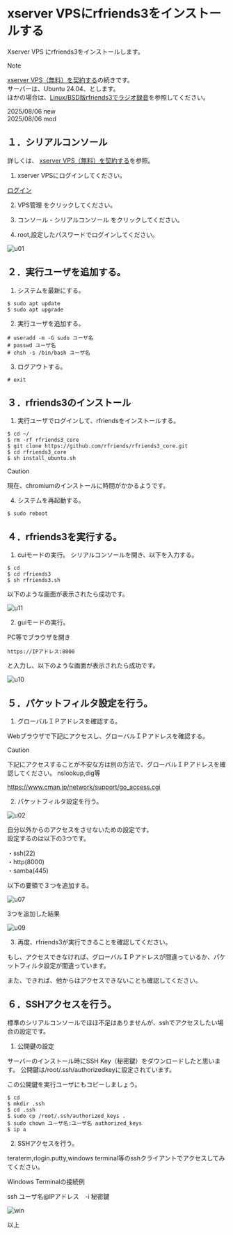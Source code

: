 # xserver VPSにrfriends3をインストールする

  
Xserver VPS にrfriends3をインストールします。  

  
> [!note]
> [xserver VPS（無料）を契約する](15.md)の続きです。  
> サーバーは、Ubuntu 24.04、とします。  
> ほかの場合は、[Linux/BSD版rfriends3でラジオ録音](https://rfriends.github.io/rfriends/distro/rfriends3_core.html)を参照してください。  
  
  
2025/08/06 new  
2025/08/06 mod  
  
  
## １．シリアルコンソール
    
詳しくは、 [xserver VPS（無料）を契約する](15.md)を参照。  
  
1) xserver VPSにログインしてください。  
  
[ログイン](https://secure.xserver.ne.jp/xapanel/login/xvps/)  
   
2) VPS管理  をクリックしてください。  
  
3) コンソール - シリアルコンソール  をクリックしてください。  
  
4) root,設定したパスワードでログインしてください。  
  

![u01](https://github.com/user-attachments/assets/5f298c90-39ec-4f20-b8fe-2cc0f7f59fb3)



  
  
## ２．実行ユーザを追加する。  
  

1) システムを最新にする。  
```  
$ sudo apt update
$ sudo apt upgrade    
```
  
2) 実行ユーザを追加する。  
```  
# useradd -m -G sudo ユーザ名
# passwd ユーザ名
# chsh -s /bin/bash ユーザ名
```

3) ログアウトする。  
  
```
# exit    
```  
    
##  ３．rfriends3のインストール
  
1) 実行ユーザでログインして、rfriendsをインストールする。  
```
$ cd ~/
$ rm -rf rfriends3_core   
$ git clone https://github.com/rfriends/rfriends3_core.git  
$ cd rfriends3_core  
$ sh install_ubuntu.sh
```
  
> [!caution]
> 現在、chromiumのインストールに時間がかかるようです。
  
4) システムを再起動する。  
     
```
$ sudo reboot
```


  
## ４．rfriends3を実行する。  
  
1) cuiモードの実行。
シリアルコンソールを開き、以下を入力する。  
  
```  
$ cd  
$ cd rfriends3  
$ sh rfriends3.sh    
```

以下のような画面が表示されたら成功です。
  
![u11](https://github.com/user-attachments/assets/7992efa6-aefa-466d-b85c-c21b4e27a8e7)


  
2) guiモードの実行。
  
PC等でブラウザを開き
　　
```  
https://IPアドレス:8000    
```
と入力し、以下のような画面が表示されたら成功です。  

![u10](https://github.com/user-attachments/assets/29f64449-0ae8-4aca-84a8-0d794b1a92c1)

## ５．パケットフィルタ設定を行う。  
  
1) グローバルＩＰアドレスを確認する。  

Webブラウザで下記にアクセスし、グローバルＩＰアドレスを確認する。 
  
> [!caution]
>  下記にアクセスすることが不安な方は別の方法で、グローバルＩＰアドレスを確認してください。
> nslookup,dig等  
  
  
https://www.cman.jp/network/support/go_access.cgi
  
2) パケットフィルタ設定を行う。
  
![u02](https://github.com/user-attachments/assets/13d3284c-c033-47cc-b9fe-1f7b7d06b0a3)

自分以外からのアクセスをさせないための設定です。  
設定するのは以下の3つです。  

・ssh(22)  
・http(8000)  
・samba(445)  

以下の要領で３つを追加する。  
  
![u07](https://github.com/user-attachments/assets/a2370d28-3e1a-4062-9a1d-e605e9f941e8)
  
3つを追加した結果  
  
![u09](https://github.com/user-attachments/assets/191f1fde-69c0-48f4-9220-d7680e6f64bb)
  
3) 再度、rfriends3が実行できることを確認してください。  
  
もし、アクセスできなければ、グローバルＩＰアドレスが間違っているか、パケットフィルタ設定が間違っています。 
  
また、できれば、他からはアクセスできないことも確認してください。  
  
## ６．SSHアクセスを行う。  
  
標準のシリアルコンソールでほほ不足はありませんが、sshでアクセスしたい場合の設定です。  

1) 公開鍵の設定  
    
サーバーのインストール時にSSH Key（秘密鍵）をダウンロードしたと思います。
公開鍵は/root/.ssh/authorizedkeyに設定されています。  
  
この公開鍵を実行ユーザにもコピーしましょう。  
```  
$ cd
$ mkdir .ssh
$ cd .ssh  
$ sudo cp /root/.ssh/authorized_keys .
$ sudo chown ユーザ名:ユーザ名 authorized_keys
$ ip a
```
  
2) SSHアクセスを行う。  
  
teraterm,rlogin.putty,windows terminal等のsshクライアントでアクセスしてみてください。  
  
Windows Terminalの接続例  
  
ssh ユーザ名@IPアドレス　-i 秘密鍵  
  
![win](https://github.com/user-attachments/assets/5fbaaa9b-f330-42cd-ba8d-cff6a745e53d)  
  
  
以上  
